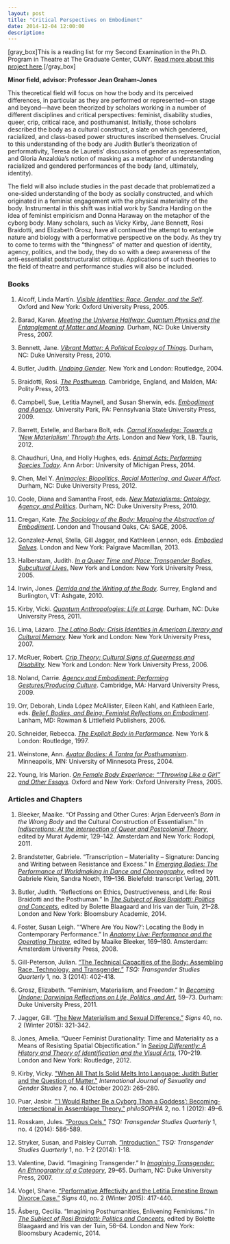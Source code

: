 ```yaml
---
layout: post
title: "Critical Perspectives on Embodiment"
date: 2014-12-04 12:00:00
description: 
---
```


<p>[gray_box]This is a reading list for my Second Examination in the Ph.D. Program in Theatre at The Graduate Center, CUNY. <a href="/thinking/second-comprehensive-exam/">Read more about this project here</a>.[/gray_box]</p>
<p><b>Minor field, advisor: Professor Jean Graham-Jones</b></p>
<p></p>
<p>This theoretical field will focus on how the body and its perceived differences, in particular as they are performed or represented—on stage and beyond—have been theorized by scholars working in a number of different disciplines and critical perspectives: feminist, disability studies, queer, crip, critical race, and posthumanist. Initially, those scholars described the body as a cultural construct, a slate on which gendered, racialized, and class-based power structures inscribed themselves. Crucial to this understanding of the body are Judith Butler’s theorization of performativity, Teresa de Lauretis’ discussions of gender as representation, and Gloria Anzaldúa’s notion of masking as a metaphor of understanding racialized and gendered performances of the body (and, ultimately, identity).</p>
<p>The field will also include studies in the past decade that problematized a one-sided understanding of the body as socially constructed, and which originated in a feminist engagement with the physical materiality of the body. Instrumental in this shift was initial work by Sandra Harding on the idea of feminist empiricism and Donna Haraway on the metaphor of the cyborg body. Many scholars, such as Vicky Kirby, Jane Bennett, Rosi Braidotti, and Elizabeth Grosz, have all continued the attempt to entangle nature and biology with a performative perspective on the body. As they try to come to terms with the “thingness” of matter and question of identity, agency, politics, and the body, they do so with a deep awareness of the anti-essentialist poststructuralist critique. Applications of such theories to the field of theatre and performance studies will also be included.</p>
<p></p><h3><b>Books</b></h3>
<p></p><ol>
<p></p><li>Alcoff, Linda Martín. <a href="http://www.worldcat.org/title/visible-identities-race-gender-and-the-self/oclc/57722514&amp;referer=brief_results" target="_blank"><em>Visible Identities: Race, Gender, and the Self</em></a>. Oxford and New York: Oxford University Press, 2005.</li>
<p></p><li>Barad, Karen. <a href="http://www.worldcat.org/title/meeting-the-universe-halfway-quantum-physics-and-the-entanglement-of-matter-and-meaning/oclc/71189745&amp;referer=brief_results" target="_blank"><em>Meeting the Universe Halfway: Quantum Physics and the Entanglement of Matter and Meaning</em></a>. Durham, NC: Duke University Press, 2007.</li>
<p></p><li>Bennett, Jane. <a href="http://www.worldcat.org/title/vibrant-matter-a-political-ecology-of-things/oclc/437186707&amp;referer=brief_results" target="_blank"><em>Vibrant Matter: A Political Ecology of Things</em></a>. Durham, NC: Duke University Press, 2010.</li>
<p></p><li>Butler, Judith. <a href="http://www.worldcat.org/title/undoing-gender/oclc/53796874&amp;referer=brief_results" target="_blank"><em>Undoing Gender</em></a>. New York and London: Routledge, 2004.</li>
<p></p><li>Braidotti, Rosi. <a href="http://www.worldcat.org/title/posthuman/oclc/842921459&amp;referer=brief_results" target="_blank"><em>The Posthuman</em></a>. Cambridge, England, and Malden, MA: Polity Press, 2013.</li>
<p></p><li>Campbell, Sue, Letitia Maynell, and Susan Sherwin, eds. <a href="http://www.worldcat.org/title/embodiment-and-agency/oclc/303724337&amp;referer=brief_results" target="_blank"><em>Embodiment and Agency</em></a>. University Park, PA: Pennsylvania State University Press, 2009.</li>
<p></p><li>Barrett, Estelle, and Barbara Bolt, eds. <a href="http://www.worldcat.org/title/carnal-knowledge-towards-a-new-materialism-through-the-arts/oclc/818413841&amp;referer=brief_results" target="_blank"><em>Carnal Knowledge: Towards a 'New Materialism' Through the Arts</em></a>. London and New York, I.B. Tauris, 2012.</li>
<p></p><li>Chaudhuri, Una, and Holly Hughes, eds. <a href="http://www.worldcat.org/title/animal-acts-performing-species-today/oclc/857812662&amp;referer=brief_results" target="_blank"><em>Animal Acts: Performing Species Today</em></a>. Ann Arbor: University of Michigan Press, 2014.</li>
<p></p><li>Chen, Mel Y. <a href="http://www.worldcat.org/title/animacies-biopolitics-racial-mattering-and-queer-affect/oclc/776533390&amp;referer=brief_results" target="_blank"><em>Animacies: Biopolitics, Racial Mattering, and Queer Affect</em></a>. Durham, NC: Duke University Press, 2012.</li>
<p></p><li>Coole, Diana and Samantha Frost, eds. <a href="http://www.worldcat.org/title/new-materialisms-ontology-agency-and-politics/oclc/503827877&amp;referer=brief_results" target="_blank"><em>New Materialisms: Ontology, Agency, and Politics</em></a>. Durham, NC: Duke University Press, 2010.</li>
<p></p><li>Cregan, Kate. <a href="http://www.worldcat.org/title/sociology-of-the-body-mapping-the-abstraction-of-embodiment/oclc/297444492&amp;referer=brief_results" target="_blank"><em>The Sociology of the Body: Mapping the Abstraction of Embodiment</em></a>. London and Thousand Oaks, CA: SAGE, 2006.</li>
<p></p><li>Gonzalez-Arnal, Stella, Gill Jagger, and Kathleen Lennon, eds. <a href="http://www.worldcat.org/title/embodied-selves/oclc/795175283&amp;referer=brief_results" target="_blank"><em>Embodied Selves</em></a>. London and New York: Palgrave Macmillan, 2013.</li>
<p></p><li>Halberstam, Judith. <a href="http://www.worldcat.org/title/in-a-queer-time-and-place-transgender-bodies-subcultural-lives/oclc/56413383&amp;referer=brief_results" target="_blank"><em>In a Queer Time and Place: Transgender Bodies, Subcultural Lives</em>.</a> New York and London: New York University Press, 2005.</li>
<p></p><li>Irwin, Jones. <a href="http://www.worldcat.org/title/derrida-and-the-writing-of-the-body/oclc/649909509&amp;referer=brief_results" target="_blank"><em>Derrida and the Writing of the Body</em></a>. Surrey, England and Burlington, VT: Ashgate, 2010.</li>
<p></p><li>Kirby, Vicki. <a href="http://www.worldcat.org/title/quantum-anthropologies-life-at-large/oclc/700406648&amp;referer=brief_results" target="_blank"><em>Quantum Anthropologies: Life at Large</em></a>. Durham, NC: Duke University Press, 2011.</li>
<p></p><li>Lima, Lázaro. <em><a href="http://www.worldcat.org/title/latino-body-crisis-identities-in-american-literary-and-cultural-memory/oclc/85443938&amp;referer=brief_results" target="_blank">The Latino Body: Crisis Identities in American Literary and Cultural Memory</a>.</em> New York and London: New York University Press, 2007.</li>
<p></p><li>McRuer, Robert. <a href="http://www.worldcat.org/title/crip-theory-cultural-signs-of-queerness-and-disability/oclc/173511594&amp;referer=brief_results" target="_blank"><em>Crip Theory: Cultural Signs of Queerness and Disability</em></a>. New York and London: New York University Press, 2006.</li>
<p></p><li>Noland, Carrie. <a href="http://www.worldcat.org/title/agency-and-embodiment-performing-gesturesproducing-culture/oclc/648759718&amp;referer=brief_results" target="_blank"><em>Agency and Embodiment: Performing Gestures/Producing Culture</em></a>. Cambridge, MA: Harvard University Press, 2009.</li>
<p></p><li>Orr, Deborah, Linda López McAllister, Eileen Kahl, and Kathleen Earle, eds. <a href="http://www.worldcat.org/title/belief-bodies-and-being-feminist-reflections-on-embodiment/oclc/61757944?referer=one_hit" target="_blank"><em>Belief, Bodies, and Being: Feminist Reflections on Embodiment</em></a>. Lanham, MD: Rowman &amp; Littlefield Publishers, 2006.</li>
<p></p><li>Schneider, Rebecca. <a href="http://www.worldcat.org/title/explicit-body-in-performance/oclc/52079215&amp;referer=brief_results" target="_blank"><em>The Explicit Body in Performance</em></a>. New York &amp; London: Routledge, 1997.</li>
<p></p><li>Weinstone, Ann. <a href="http://www.worldcat.org/title/avatar-bodies-a-tantra-for-posthumanism/oclc/133160894&amp;referer=brief_results" target="_blank"><em>Avatar Bodies: A Tantra for Posthumanism</em></a>. Minneapolis, MN: University of Minnesota Press, 2004.</li>
<p></p><li>Young, Iris Marion. <em><a href="http://www.worldcat.org/title/on-female-body-experience-throwing-like-a-girl-and-other-essays/oclc/61341644&amp;referer=brief_results" target="_blank">On Female Body Experience: “‘Throwing Like a Girl” and Other Essays</a>. </em>Oxford and New York: Oxford University Press, 2005.</li>
<p></p></ol>
<p></p><h3><b>Articles and Chapters</b></h3>
<p></p><ol>
<p></p><li>Bleeker, Maaike. “Of Passing and Other Cures: Arjan Ederveen’s <em>Born in the Wrong Body</em> and the Cultural Construction of Essentialism.” In <a href="http://www.worldcat.org/title/indiscretions-at-the-intersection-of-queer-and-postcolonial-theory/oclc/734072203&amp;referer=brief_results" target="_blank"><em>Indiscretions: At the Intersection of Queer and Postcolonial Theory</em></a>, edited by Murat Aydemir, 129–142. Amsterdam and New York: Rodopi, 2011.</li>
<p></p><li>Brandstetter, Gabriele. “Transcription – Materiality – Signature: Dancing and Writing between Resistance and Excess.” In <a href="http://www.worldcat.org/title/emerging-bodies-the-performance-of-worldmaking-in-dance-and-choreography/oclc/730403816&amp;referer=brief_results" target="_blank"><em>Emerging Bodies: The Performance of Worldmaking in Dance and Choreography</em></a>, edited by Gabriele Klein, Sandra Noeth, 119–136. Bielefeld: transcript Verlag, 2011.</li>
<p></p><li>Butler, Judith. “Reflections on Ethics, Destructiveness, and Life: Rosi Braidotti and the Posthuman.” In <a href="http://www.worldcat.org/title/subject-of-rosi-braidotti-politics-and-concepts/oclc/886540028&amp;referer=brief_results" target="_blank"><em>The Subject of Rosi Braidotti: Politics and Concepts</em></a>, edited by Bolette Blaagaard and Iris van der Tuin, 21–28. London and New York: Bloomsbury Academic, 2014.</li>
<p></p><li>Foster, Susan Leigh. “‘Where Are You Now?’: Locating the Body in Contemporary Performance.” In <a href="http://www.worldcat.org/title/anatomy-live-performance-and-the-operating-theatre/oclc/471127262&amp;referer=brief_results" target="_blank"><em>Anatomy Live: Performance and the Operating Theatre</em></a>, edited by Maaike Bleeker, 169–180. Amsterdam: Amsterdam University Press, 2008.</li>
<p></p><li>Gill-Peterson, Julian. <a href="http://tsq.dukejournals.org/content/1/3/402.abstract" target="_blank">“The Technical Capacities of the Body: Assembling Race, Technology, and Transgender.”</a> <em>TSQ: Transgender Studies Quarterly </em>1, no. 3 (2014): 402-418.</li>
<p></p><li>Grosz, Elizabeth. “Feminism, Materialism, and Freedom.” In <a href="http://www.worldcat.org/title/becoming-undone-darwinian-reflections-on-life-politics-and-art/oclc/700406615&amp;referer=brief_results" target="_blank"><em>Becoming Undone: Darwinian Reflections on Life, Politics, and Art</em></a>, 59–73. Durham: Duke University Press, 2011.</li>
<p></p><li>Jagger, Gill. “<a href="http://www.jstor.org/discover/10.1086/678190" target="_blank">The New Materialism and Sexual Difference.”</a> <em>Signs</em> 40, no. 2 (Winter 2015): 321-342.</li>
<p></p><li>Jones, Amelia. “Queer Feminist Durationality: Time and Materiality as a Means of Resisting Spatial Objectification.” In <a href="http://www.worldcat.org/title/seeing-differently-a-history-and-theory-of-identification-and-the-visual-arts/oclc/796214912&amp;referer=brief_results" target="_blank"><em>Seeing Differently: A History and Theory of Identification and the Visual Arts</em></a>, 170–219. London and New York: Routledge, 2012.</li>
<p></p><li>Kirby, Vicky. <a href="http://www.academia.edu/2139314/When_All_That_Is_Solid_Melts_Into_Language_Judith_Butler_and_the_Question_of_Matter" target="_blank">"When All That Is Solid Melts Into Language: Judith Butler and the Question of Matter."</a> <em>International Journal of Sexuality and Gender Studies</em> 7, no. 4 (October 2002): 265–280.</li>
<p></p><li>Puar, Jasbir. <a href="http://www.jasbirpuar.com/assets/JKP_Cyborg-Goddess.pdf" target="_blank">"‘I Would Rather Be a Cyborg Than a Goddess’: Becoming-Intersectional in Assemblage Theory."</a> <em>philoSOPHIA</em> 2, no. 1 (2012): 49–6.</li>
<p></p><li>Rosskam, Jules. <a href="http://tsq.dukejournals.org/content/1/4/586.abstract" target="_blank">”Porous Cels.”</a> <em>TSQ: Transgender Studies Quarterly </em>1, no. 4 (2014): 586-589.</li>
<p></p><li>Stryker, Susan, and Paisley Currah. <a href="http://tsq.dukejournals.org/content/1/1-2/1.extract" target="_blank">“Introduction.”</a> <em>TSQ: Transgender Studies Quarterly </em>1, no. 1–2 (2014): 1-18.</li>
<p></p><li>Valentine, David. “Imagining Transgender.” In <a href="http://www.worldcat.org/title/imagining-transgender-an-ethnography-of-a-category/oclc/84838412&amp;referer=brief_results" target="_blank"><em>Imagining Transgender: An Ethnography of a Category</em></a>, 29–65. Durham, NC: Duke University Press, 2007.</li>
<p></p><li>Vogel, Shane. <a href="http://www.jstor.org/discover/10.1086/678148" target="_blank">“Performative Affectivity and the Letitia Ernestine Brown Divorce Case.”</a> <em>Signs</em> 40, no. 2 (Winter 2015): 417-440.</li>
<p></p><li>Åsberg, Cecilia. “Imagining Posthumanities, Enlivening Feminisms.” In <a href="http://www.worldcat.org/title/subject-of-rosi-braidotti-politics-and-concepts/oclc/886540028&amp;referer=brief_results" target="_blank"><em>The Subject of Rosi Braidotti: Politics and Concepts</em></a>, edited by Bolette Blaagaard and Iris van der Tuin, 56–64. London and New York: Bloomsbury Academic, 2014.</li>
<p></p></ol>